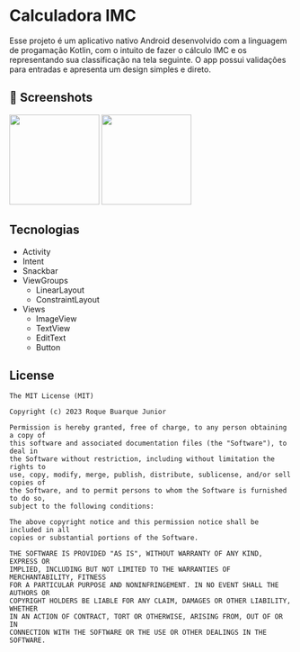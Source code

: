# Calculadora IMC

Esse projeto é um aplicativo nativo Android desenvolvido com a linguagem de progamação Kotlin, com o intuito de fazer o cálculo IMC e os representando sua classificação na tela seguinte. O app possui validações para entradas e apresenta um design simples e direto.

## :camera_flash: Screenshots
<!-- You can add more screenshots here if you like -->
<img src= "https://github.com/user-attachments/assets/f9b80a6f-d121-4a9e-a270-bcc10e842171" width=160 /> <img src= "https://github.com/user-attachments/assets/0c13ae52-573b-47e6-ab67-1c604965b90f" width=160 />

## Tecnologias
- Activity
- Intent
- Snackbar
- ViewGroups
   - LinearLayout
   - ConstraintLayout
- Views
   - ImageView
   - TextView
   - EditText
   - Button

## License
```
The MIT License (MIT)

Copyright (c) 2023 Roque Buarque Junior

Permission is hereby granted, free of charge, to any person obtaining a copy of
this software and associated documentation files (the "Software"), to deal in
the Software without restriction, including without limitation the rights to
use, copy, modify, merge, publish, distribute, sublicense, and/or sell copies of
the Software, and to permit persons to whom the Software is furnished to do so,
subject to the following conditions:

The above copyright notice and this permission notice shall be included in all
copies or substantial portions of the Software.

THE SOFTWARE IS PROVIDED "AS IS", WITHOUT WARRANTY OF ANY KIND, EXPRESS OR
IMPLIED, INCLUDING BUT NOT LIMITED TO THE WARRANTIES OF MERCHANTABILITY, FITNESS
FOR A PARTICULAR PURPOSE AND NONINFRINGEMENT. IN NO EVENT SHALL THE AUTHORS OR
COPYRIGHT HOLDERS BE LIABLE FOR ANY CLAIM, DAMAGES OR OTHER LIABILITY, WHETHER
IN AN ACTION OF CONTRACT, TORT OR OTHERWISE, ARISING FROM, OUT OF OR IN
CONNECTION WITH THE SOFTWARE OR THE USE OR OTHER DEALINGS IN THE SOFTWARE.
```
